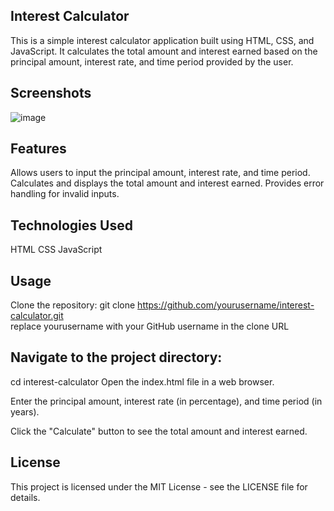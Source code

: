 ## Interest Calculator
This is a simple interest calculator application built using HTML, CSS, and JavaScript. It calculates the total amount and interest earned based on the principal amount, interest rate, and time period provided by the user.
## Screenshots
![image](https://github.com/Afrid1919/Interest_Calculator/assets/132122733/09096398-0a27-4e64-af09-208590924696)

## Features
Allows users to input the principal amount, interest rate, and time period.
Calculates and displays the total amount and interest earned.
Provides error handling for invalid inputs.

## Technologies Used
HTML
CSS
JavaScript

## Usage
Clone the repository:
git clone https://github.com/yourusername/interest-calculator.git                                                                  
replace yourusername with your GitHub username in the clone URL

## Navigate to the project directory:
cd interest-calculator
Open the index.html file in a web browser.

Enter the principal amount, interest rate (in percentage), and time period (in years).

Click the "Calculate" button to see the total amount and interest earned.

## License
This project is licensed under the MIT License - see the LICENSE file for details.

